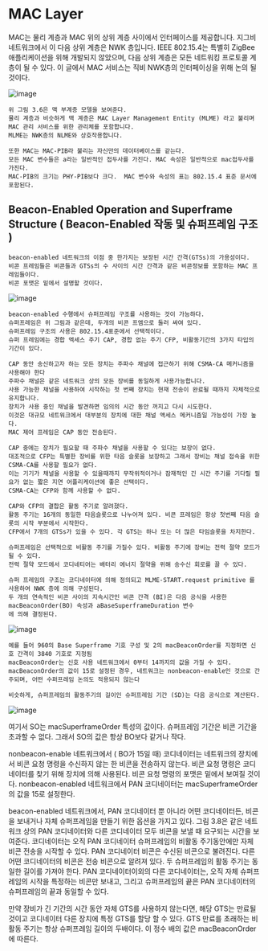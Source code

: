 

# MAC Layer

  MAC는 물리 계층과 MAC 위의 상위 계층 사이에서 인터페이스를 제공합니다.
  지그비 네트워크에서 이 다음 상위 계층은 NWK 층입니다.
  IEEE 802.15.4는 특별히 ZigBee 애플리케이션을 위해 개발되지 않았으며, 다음 상위 계층은 모든 네트워킹 프로토콜 계층이 될 수 있다.
  이 글에서 MAC 서비스는 직비 NWK층의 인터페이싱을 위해 논의 될 것이다.
  
![image](https://user-images.githubusercontent.com/43804441/52327615-11fb7600-2a30-11e9-8322-3d89d99fe7fc.png)
  
    위 그림 3.6은 맥 부계층 모델을 보여준다. 
    물리 계층과 비슷하게 맥 계층은 MAC Layer Management Entity (MLME) 라고 불리며 MAC 관리 서비스를 위한 관리체를 포함합니다.
    MLME는 NWK층의 NLME와 상호작용합니다.
    
    또한 MAC는 MAC-PIB라 불리는 자신만의 데이터베이스를 같는다.
    모든 MAC 변수들은 a라는 일반적인 접두사를 가진다. MAC 속성은 일반적으로 mac접두사를 가진다.
    MAC-PIB의 크기는 PHY-PIB보다 크다.  MAC 변수와 속성의 표는 802.15.4 표준 문서에 포함된다.
    
 
## Beacon-Enabled Operation and Superframe Structure ( Beacon-Enabled 작동 및 슈퍼프레임 구조 )

    beacon-enabled 네트워크의 이점 중 한가지는 보장된 시간 간격(GTSs)의 가용성이다.
    비콘 프레임들은 비콘들과 GTSs의 수 사이의 시간 간격과 같은 비콘정보를 포함하는 MAC 프레임들이다.
    비콘 포맷은 밑에서 설명할 것이다.


![image](https://user-images.githubusercontent.com/43804441/52329560-76b9cf00-2a36-11e9-9492-bdc615c74f96.png)


    beacon-enabled 수행에서 슈퍼프레임 구조를 사용하는 것이 가능하다.
    슈퍼프레임은 위 그림과 같은데, 두개의 비콘 프엠으로 둘러 싸여 있다.    
    슈퍼프레임 구조의 사용은 802.15.4표준에서 선택적이다. 
    슈퍼 프레임에는 경합 엑세스 주기 CAP, 경합 없는 주기 CFP, 비활동기간의 3가지 타입의 기간이 있다.
    
    CAP 동안 송신하고자 하는 모든 장치는 주파수 채널에 접근하기 위해 CSMA-CA 메커니즘을 사용해야 한다
    주파수 채널은 같은 네트워크 상의 모든 장비를 동일하게 사용가능합니다.
    사용 가능한 채널을 사용하여 시작하는 첫 번째 장치는 현재 전송이 완료될 때까지 자체적으로 유지합니다.
    장치가 사용 중인 채널을 발견하면 임의의 시간 동안 꺼지고 다시 시도한다.
    이것은 대규모 네트워크에서 대부분의 장치에 대한 채널 액세스 메커니즘일 가능성이 가장 높다.
    MAC 제어 프레임은 CAP 동안 전송된다.
    
    CAP 중에는 장치가 필요할 때 주파수 채널을 사용할 수 있다는 보장이 없다.
    대조적으로 CFP는 특별한 장비를 위한 타음 슬롯을 보장하고 그래서 장비는 채널 접속을 위한 CSMA-CA를 사용할 필요가 없다.
    이는 기기가 채널을 사용할 수 있을때까지 무작위적이거나 잠재적인 긴 시간 주기를 기다릴 필요가 없는 짧은 지연 어플리케이션에 좋은 선택이다.
    CSMA-CA는 CFP와 함께 사용할 수 없다.
    
    CAP와 CFP의 결합은 활동 주기로 알려졌다. 
    활동 주기는 16개의 동일한 타음슬롯으로 나누어져 있다. 비콘 프레임은 항상 첫번째 타음 슬롯의 시작 부분에서 시작한다.
    CFP에서 7개의 GTSs가 있을 수 있다. 각 GTS는 하나 또는 더 많은 타임슬롯을 차지한다.
    
    슈퍼프레임은 선택적으로 비활동 주기를 가질수 있다. 비활동 주기에 장비는 전력 절약 모드가 될 수 있다.
    전력 절약 모드에서 코디네티어는 배터리 에너지 절약을 위해 송수신 회로를 끌 수 있다.
    
    슈퍼 프레임의 구조는 코디네이터에 의해 정의되고 MLME-START.request primitive 를 사용하여 NWK 층에 의해 구성된다.
    두 개의 연속적인 비콘 사이의 지속시간인 비콘 간격 (BI)은 다음 공식을 사용한 macBeaconOrder(BO) 속성과 aBaseSuperframeDuration 변수
    에 의해 결정된다.
    

![image](https://user-images.githubusercontent.com/43804441/52334805-fac68380-2a43-11e9-867a-651f066755ea.png)

    예를 들어 960의 Base Superframe 기호 구성 및 2의 macBeaconOrder를 지정하면 신호 간격이 3840 기호로 지정됨
    macBeaconOrder는 신호 사용 네트워크에서 0부터 14까지의 값을 가질 수 있다. 
    macBeaconOrder의 값이 15로 설정된 경우, 네트워크는 nonbeacon-enable인 것으로 간주되며, 어떤 수퍼프레임 논의도 적용되지 않는다
    
    비슷하게, 슈퍼프레임의 활동주기의 길이인 슈퍼프레임 기간 (SD)는 다음 공식으로 계산된다. 

![image](https://user-images.githubusercontent.com/43804441/52334985-935d0380-2a44-11e9-8669-84918cee2285.png)

   여기서 SO는 macSuperframeOrder 특성의 값이다. 슈퍼프레임 기간은 비콘 기간을 초과할 수 없다. 그래서 SO의 값은 항상 BO보다 같거나 작다.
   
   nonbeacon-enable 네트워크에서 ( BO가 15일 때) 코디네이터는 네트워크의 장치에서 비콘 요청 명령을 수신하지 않는 한 비콘을 전송하지 않는다.
   비콘 요청 명령은 코디네이터를 찾기 위해 장치에 의해 사용된다. 비콘 요청 명령의 포맷은 밑에서 보여질 것이다.
   nonbeacon-enabled 네트워크에서 PAN 코디네이터는 macSuperframeOrder의 값을 15로 설정한다.
   
  
   beacon-enabled 네트워크에서, PAN 코디네이터 뿐 아니라 어떤 코디네이터든, 비콘을 보내거나 자체 슈퍼프레임을 만들기 위한 옵션을 가지고 있다. 
   그림 3.8은 같은 네트워크 상의 PAN 코디네이터와 다른 코디네이터 모두 비콘을 보낼 때 요구되는 시간을 보여준다.
   코디네이터는 오직 PAN 코디네이터 슈퍼프레임의 비활동 주기동안에만 자체 비콘 전송을 시작할 수 있다.
   PAN 코디네이터 비콘은 수신된 비콘으로 불려진다.
   다른 어떤 코디네이터의 비콘은 전송 비콘으로 알려져 있다.
   두 슈퍼프레임의 활동 주기는 동일한 길이를 가져야 한다.
   PAN 코디네이터이외의 다른 코디네이터는, 오직 자체 슈퍼프레임의 시작을 특정하는 비콘만 보내고, 그리고 슈퍼프레임의 끝은 PAN 코디네이터의 슈퍼프레임의 끝과 동일할 수 있다.
   
   만약 장비가 긴 기간의 시간 동안 자체 GTS를 사용하지 않는다면, 해당 GTS는 만료될 것이고 코디네이터 다른 장치에 특정 GTS를 할당 할 수 있다.
   GTS 만료를 초래하는 비활동 주기는 항상 슈퍼프레임 길이의 두배이다. 이 정수 배의 값은 macBeaconOrder에 따른다.
   
   
   
   

